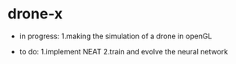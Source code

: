 # drone-x
* in progress:
	1.making the simulation of a drone in openGL

* to do:
	1.implement NEAT 
	2.train and evolve the neural network
